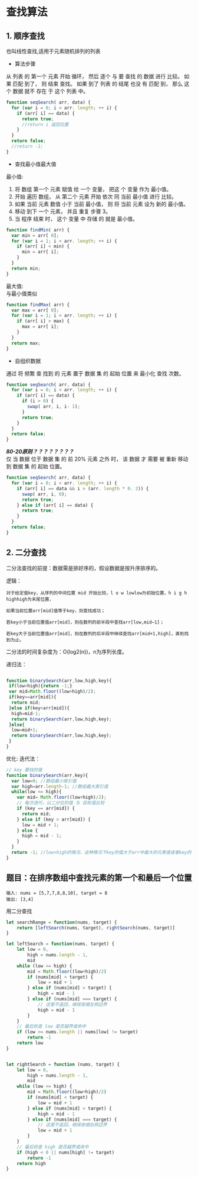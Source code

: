 # 查找算法

## 1. 顺序查找

也叫线性查找,适用于元素随机排列的列表  

* 算法步骤

从 列表 的 第一个 元素 开始 循环， 然后 逐个 与 要 查找 的 数据 进行 比较。 如果 匹配 到了， 则 结束 查找。 如果 到了 列表 的 结尾 也没 有 匹配 到， 那么 这个 数据 就不 存在 于 这个 列表 中。

```javascript
function seqSearch( arr, data) {
  for (var i = 0; i < arr. length; ++ i) {
    if (arr[ i] == data) {
      return true;
      //return i 返回位置
    }
  }
  return false;
  //return -1;
}
```

* 查找最小值最大值

最小值:  

1. 将 数组 第一个 元素 赋值 给 一个 变量， 把这 个 变量 作为 最小值。
2. 开始 遍历 数组， 从 第二个 元素 开始 依次 同 当前 最小值 进行 比较。
3. 如果 当前 元素 数值 小于 当前 最小值， 则 将 当前 元素 设为 新的 最小值。
4. 移动 到下 一个 元素， 并且 重复 步骤 3。
5. 当 程序 结束 时， 这个 变量 中 存储 的 就是 最小值。

```javascript
function findMin( arr) {
  var min = arr[ 0];
  for (var i = 1; i < arr. length; ++ i) {
    if (arr[ i] < min) {
      min = arr[ i];
    }
  }
  return min;
}
```

最大值:  
与最小值类似

```javascript
function findMax( arr) {
  var max = arr[ 0];
  for (var i = 1; i < arr. length; ++ i) {
    if (arr[ i] > max) {
      max = arr[ i];
    }
  }
  return max;
}
```

* 自组织数据

通过 将 频繁 查 找到 的 元素 置于 数据 集 的 起始 位置 来 最小化 查找 次数。

```javascript
function seqSearch( arr, data) {
  for (var i = 0; i < arr. length; ++ i) {
    if (arr[ i] == data) {
      if (i > 0) {
        swap( arr, i, i- 1);
      }
      return true;
    }
  }
  return false;
}
```

***80-20原则？？？？？？？？***  
仅 当 数据 位于 数据 集 的 前 20% 元素 之外 时， 该 数据 才 需要 被 重新 移动 到 数据 集 的 起始 位置。

```javascript
function seqSearch( arr, data) {
  for (var i = 0; i < arr. length; ++ i) {
    if (arr[ i] == data && i > (arr. length * 0. 2)) {
      swap( arr, i, 0);
      return true;
    } else if (arr[ i] == data) {
      return true;
    }
  }
  return false;
}

```

## 2. 二分查找

二分法查找的前提：数据需是排好序的，假设数据是按升序排序的。

逻辑：

```
对于给定值key，从序列的中间位置 mid 开始比较，l o w lowlow为初始位置，h i g h highhigh为末尾位置，

如果当前位置arr[mid]值等于key，则查找成功；

若key小于当前位置值arr[mid]，则在数列的前半段中查找arr[low,mid−1]；

若key大于当前位置值arr[mid]，则在数列的后半段中继续查找arr[mid+1,high]，直到找到为止。
```

二分法的时间复杂度为：O(log2(n))，n为序列长度。

递归法：

```js

function binarySearch(arr,low,high,key){
 if(low>high){return -1;}
 var mid=Math.floor((low+high)/2);
 if(key==arr[mid]){
  return mid;
 }else if(key<arr[mid]){
  high=mid-1;
  return binarySearch(arr,low,high,key);
 }else{
  low=mid+1;
  return binarySearch(arr,low,high,key);
 }
}
```

优化: 迭代法：

```js
// key 要找的值
function binarySearch(arr,key){
  var low=0; //数组最小索引值
  var high=arr.length-1; //数组最大索引值
  while(low <= high){
    var mid= Math.floor((low+high)/2);
    // 每次迭代，以二分位的值 与 目标值比较
    if (key == arr[mid]) {
      return mid;
    } else if (key > arr[mid]) {
      low = mid + 1;
    } else {
      high = mid - 1;
    }
  }
  return -1; //low>high的情况，这种情况下key的值大于arr中最大的元素值或者key的值小于arr中最小的元素值
}
```

## 题目：在排序数组中查找元素的第一个和最后一个位置

```
输入: nums = [5,7,7,8,8,10], target = 8
输出: [3,4]
```

用二分查找

```js
let searchRange = function(nums, target) {
    return [leftSearch(nums, target), rightSearch(nums, target)]
}

let leftSearch = function(nums, target) {
    let low = 0, 
        high = nums.length - 1,
        mid
    while (low <= high) {
        mid = Math.floor((low+high)/2)
        if (nums[mid] < target) {
            low = mid + 1
        } else if (nums[mid] > target) {
            high = mid - 1
        } else if (nums[mid] === target) {
            // 这里不返回，继续收缩左侧边界
            high = mid - 1
        }
    }
    // 最后检查 low 是否越界或命中
    if (low >= nums.length || nums[low] != target)
        return -1
    return low
}


let rightSearch = function (nums, target) {
    let low = 0, 
        high = nums.length - 1,
        mid
    while (low <= high) {
        mid = Math.floor((low+high)/2)
        if (nums[mid] < target) {
            low = mid + 1
        } else if (nums[mid] > target) {
            high = mid - 1
        } else if (nums[mid] === target) {
            // 这里不返回，继续收缩右侧边界
            low = mid + 1
        }
    }
    // 最后检查 high 是否越界或命中
    if (high < 0 || nums[high] != target)
        return -1
    return high
}
```
